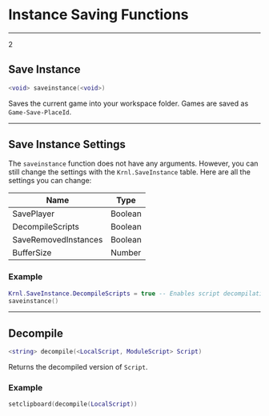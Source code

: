 # Instance Saving Functions
---

2

## Save Instance 

```lua
<void> saveinstance(<void>)
```

Saves the current game into your workspace folder. 
Games are saved as `Game-Save-PlaceId`.

***

## Save Instance Settings 

The `saveinstance` function does not have any arguments. However, you can still change the settings with the `Krnl.SaveInstance` table.
Here are all the settings you can change:

| Name                 | Type    |
| -------------------- | ------- |
| SavePlayer           | Boolean |
| DecompileScripts     | Boolean |
| SaveRemovedInstances | Boolean |
| BufferSize           | Number  |

### Example 

```lua
Krnl.SaveInstance.DecompileScripts = true -- Enables script decompilation
saveinstance()
```

***

## Decompile 

```lua
<string> decompile(<LocalScript, ModuleScript> Script)
```

Returns the decompiled version of `Script`.

### Example 

```lua
setclipboard(decompile(LocalScript))
```
